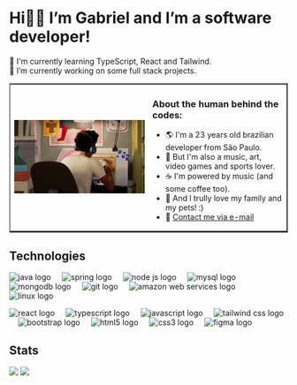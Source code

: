 # Hi👋🏾 I’m Gabriel and I’m a software developer!
🌱 I'm currently learning TypeScript, React and Tailwind.<br>🔭 I’m currently working on some full stack projects.

<table border="2" cellspacing="0" cellpadding="0">
  <tr>
    <td style="border: 0";>
      <div>
        <picture>
           <img src="media/miles-morales-bopping.gif" width="1000" height="100%" alt="Miles Morales bopping"/>
        <picture>
      <div>
    </td>
    <td style="border: 0" width="50%">
      <h3>About the human behind the codes:</h3>
      <ul>
        <li>
          🌎 I'm a 23 years old brazilian developer from São Paulo.
        </li>
        <li>
          💜 But I'm also a music, art, video games and sports lover.
        </li>
        <li>
          ☕ I'm powered by music (and some coffee too).
        </li>
        <li>
          💛 And I trully love my family and my pets! :)
        </li>
        <li>
          📧 <a href=mailto:gabriel.rodriguesxs@gmail.com>Contact me via e-mail</a>
        </li>
      </ul>
    </td>
  </tr>
</table>

<h2 align="left">Technologies</h2>
<div align="left">
  <img src="https://skillicons.dev/icons?i=java&theme=light" height="40" alt="java logo"  />
  <img width="12" />
  <img src="https://skillicons.dev/icons?i=spring&theme=light" height="40" alt="spring logo"  />
  <img width="12" />
  <img src="https://skillicons.dev/icons?i=nodejs" height="40" alt="node js logo"  />
  <img width="12" />
  <img src="https://skillicons.dev/icons?i=mysql" height="40" alt="mysql logo"  />
  <img width="12" />
  <img src="https://skillicons.dev/icons?i=mongodb" height="40" alt="mongodb logo"  />
  <img width="12" />
  <img src="https://skillicons.dev/icons?i=git" height="40" alt="git logo"  />
  <img width="12" />
  <img src="https://skillicons.dev/icons?i=aws" height="40" alt="amazon web services logo"  />
  <img width="12" />
  <img src="https://skillicons.dev/icons?i=linux" height="40" alt="linux logo"  />
  <p></p>
  <img src="https://skillicons.dev/icons?i=react" height="40" alt="react logo"  />
  <img width="12" />
  <img src="https://skillicons.dev/icons?i=ts" height="40" alt="typescript logo"  />
  <img width="12" />
  <img src="https://skillicons.dev/icons?i=js" height="40" alt="javascript logo"  />
  <img width="12" />
  <img src="https://skillicons.dev/icons?i=tailwind" height="40" alt="tailwind css logo"  />
  <img width="12" />
  <img src="https://skillicons.dev/icons?i=bootstrap" height="40" alt="bootstrap logo"  />
  <img width="12" />
  <img src="https://skillicons.dev/icons?i=html" height="40" alt="html5 logo"  />
  <img width="12" />
  <img src="https://skillicons.dev/icons?i=css" height="40" alt="css3 logo"  />
  <img width="12" />
  <img src="https://skillicons.dev/icons?i=figma" height="40" alt="figma logo"  />
  <img width="12" />
</div>

<h2 align="left">Stats</h2>
<div align="left">
  <img height="180em" src="https://github-readme-stats.vercel.app/api?username=gabzoom&include_all_commits=true&count_private=true&hide=stars&show_icons=true&rank_icon=github&theme=react"/>
  <img height="180em" src="https://github-readme-stats.vercel.app/api/top-langs/?username=gabzoom&layout=compact&theme=react"/>
</div>

<!-- Layout made with <3 by github.com/gabzoom -->
